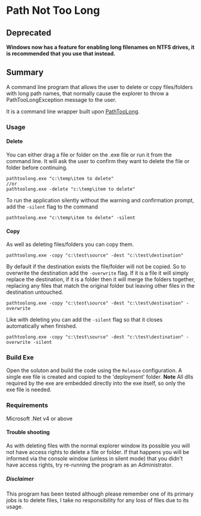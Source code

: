 # Path Not Too Long

## Deprecated

__Windows now has a feature for enabling long filenames on NTFS drives, it is recommended that you use that instead.__

## Summary

A command line program that allows the user to delete or copy files/folders with long path names, that normally cause the explorer to throw a PathTooLongException message to the user.

It is a command line wrapper built upon [PathTooLong](https://github.com/lski/PathTooLong).

### Usage

#### Delete

You can either drag a file or folder on the .exe file or run it from the command line. It will ask the user to confirm they want to delete the file or folder before continuing.

```
pathtoolong.exe "c:\temp\item to delete"
//or
pathtoolong.exe -delete "c:\temp\item to delete"
```

To run the application silently without the warning and confirmation prompt, add the `-silent` flag to the command

```
pathtoolong.exe "c:\temp\item to delete" -silent
```

#### Copy

As well as deleting files/folders you can copy them.

```
pathtoolong.exe -copy "c:\test\source" -dest "c:\test\destination"
```

By default if the destination exists the file/folder will not be copied. So to overwrite the destination add the `-overwrite` flag. If it is a file it will simply replace the destination, if it is a folder then it will merge the folders together, replacing any files that match the original folder but leaving other files in the destination untouched.

```
pathtoolong.exe -copy "c:\test\source" -dest "c:\test\destination" -overwrite
```

Like with deleting you can add the `-silent` flag so that it closes automatically when finished.

```
pathtoolong.exe -copy "c:\test\source" -dest "c:\test\destination" -overwrite -silent
```

### Build Exe

Open the soluton and build the code using the `Release` configuration. A single exe file is created and copied to the 'deployment' folder. __Note__ All dlls required by the exe are embedded directly into the exe itself, so only the exe file is needed.

### Requirements

Microsoft .Net v4 or above

#### Trouble shooting

As with deleting files with the normal explorer window its possible you will not have access rights to delete a file or folder. If that happens you will be informed via the console window (unless in silent mode) that you didn't have access rights, try re-running the program as an Administrator.

##### Disclaimer

This program has been tested although please remember one of its primary jobs is to delete files, I take no responsibility for any loss of files due to its usage.
